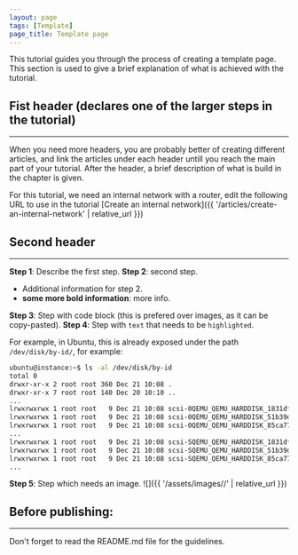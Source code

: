 ```yaml
---
layout: page
tags: [Template]
page_title: Template page
---
```


This tutorial guides you through the process of creating a template page. 
This section is used to give a brief explanation of what is achieved with the tutorial.

## Fist header (declares one of the larger steps in the tutorial)
---
When you need more headers, you are probably better of creating different articles, and link the articles under each header untill you reach the main part of your tutorial.
After the header, a brief description of what is build in the chapter is given. 

For this tutorial, we need an internal network with a router, edit the following URL to use in the tutorial
[Create an internal network]({{ '/articles/create-an-internal-network' | relative_url }})



## Second header
---
**Step 1**: Describe the first step.
**Step 2**: second step.
* Additional information for step 2.
* **some more bold information**: more info.

**Step 3**: Step with code block (this is prefered over images, as it can be copy-pasted). 
**Step 4**: Step with `text` that needs to be `highlighted`.

For example, in Ubuntu, this is already exposed under the path `/dev/disk/by-id/`, for example:
```bash
ubuntu@instance:~$ ls -al /dev/disk/by-id
total 0
drwxr-xr-x 2 root root 360 Dec 21 10:08 .
drwxr-xr-x 7 root root 140 Dec 20 10:10 ..
...
lrwxrwxrwx 1 root root   9 Dec 21 10:08 scsi-0QEMU_QEMU_HARDDISK_1831dfbb-951f-4e73-b -> ../../sdb
lrwxrwxrwx 1 root root   9 Dec 21 10:08 scsi-0QEMU_QEMU_HARDDISK_51b39d45-a8a5-43d7-b -> ../../sdd
lrwxrwxrwx 1 root root   9 Dec 21 10:08 scsi-0QEMU_QEMU_HARDDISK_85ca773c-a78b-415e-b -> ../../sdc
...
lrwxrwxrwx 1 root root   9 Dec 21 10:08 scsi-SQEMU_QEMU_HARDDISK_1831dfbb-951f-4e73-b54d-c493a64a1a32 -> ../../sdb
lrwxrwxrwx 1 root root   9 Dec 21 10:08 scsi-SQEMU_QEMU_HARDDISK_51b39d45-a8a5-43d7-b5f7-7dbf195d4014 -> ../../sdd
lrwxrwxrwx 1 root root   9 Dec 21 10:08 scsi-SQEMU_QEMU_HARDDISK_85ca773c-a78b-415e-b1cd-2c4f1a1d267f -> ../../sdc
...
```

**Step 5**: Step which needs an image.
![<image-description>]({{ '/assets/images/<article-name>/<image-name>' | relative_url }})

## Before publishing:
---

Don't forget to read the README.md file for the guidelines.


